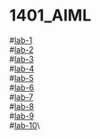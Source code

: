 # 1401_AIML
#[lab-1](https://github.com/2303A51401/1401_AIML/blob/main/AIML_assignment_1.ipynb)\
#[lab-2](https://github.com/2303A51401/1401_AIML/blob/main/AIML_assignment2.ipynb)\
#[lab-3](https://github.com/2303A51401/1401_AIML/blob/main/AIML_assignment3.ipynb)\
#[lab-4](https://github.com/2303A51401/1401_AIML/blob/main/AIML_assignment_4.ipynb)\
#[lab-5](https://github.com/2303A51401/1401_AIML/blob/main/AIML_assignment_5.ipynb)\
#[lab-6](https://github.com/2303A51401/1401_AIML/blob/main/AIML_assignment_6.ipynb)\
#[lab-7](https://github.com/2303A51401/1401_AIML/blob/main/AIML_assignment_7.ipynb)\
#[lab-8](https://github.com/2303A51401/1401_AIML/blob/main/AIML_Assignment_8.ipynb)\
#[lab-9](https://github.com/2303A51401/1401_AIML/blob/main/Aiml_Assignment_9.ipynb)\
#[lab-10](https://github.com/2303A51401/1401_AIML/blob/main/AIML_assignment_10.ipynb)\
